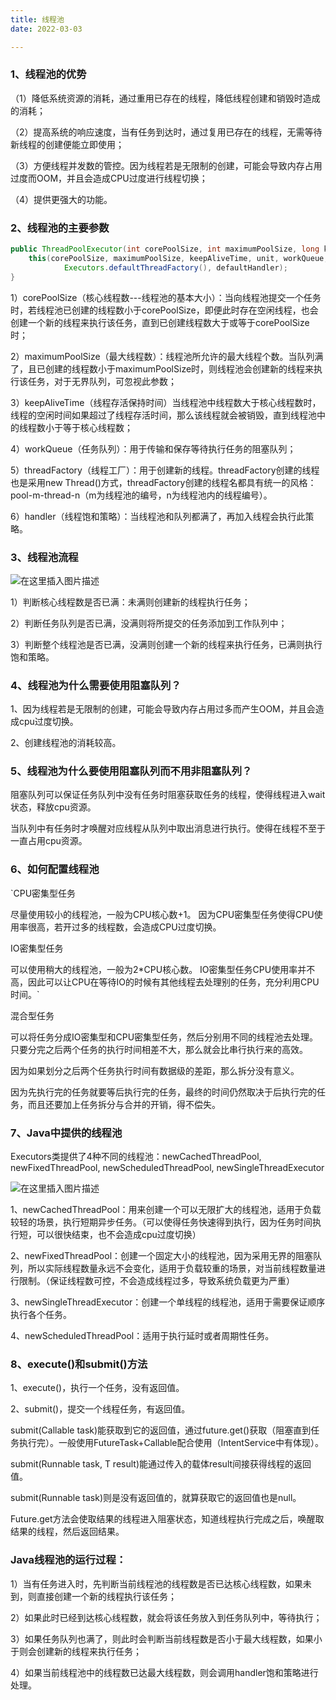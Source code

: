 ```yaml
---
title: 线程池
date: 2022-03-03

---
```


### 1、线程池的优势

（1）降低系统资源的消耗，通过重用已存在的线程，降低线程创建和销毁时造成的消耗；

（2）提高系统的响应速度，当有任务到达时，通过复用已存在的线程，无需等待新线程的创建便能立即使用；

（3）方便线程并发数的管控。因为线程若是无限制的创建，可能会导致内存占用过度而OOM，并且会造成CPU过度进行线程切换；

（4）提供更强大的功能。

### 2、线程池的主要参数

```java
public ThreadPoolExecutor(int corePoolSize, int maximumPoolSize, long keepAliveTime, TimeUnit unit, BlockingQueue<Runnable> workQueue) {
    this(corePoolSize, maximumPoolSize, keepAliveTime, unit, workQueue,
            Executors.defaultThreadFactory(), defaultHandler);
}

```

1）corePoolSize（核心线程数---线程池的基本大小）：当向线程池提交一个任务时，若线程池已创建的线程数小于corePoolSize，即便此时存在空闲线程，也会创建一个新的线程来执行该任务，直到已创建线程数大于或等于corePoolSize时；

2）maximumPoolSize（最大线程数）：线程池所允许的最大线程个数。当队列满了，且已创建的线程数小于maximumPoolSize时，则线程池会创建新的线程来执行该任务，对于无界队列，可忽视此参数；

3）keepAliveTime（线程存活保持时间）当线程池中线程数大于核心线程数时，线程的空闲时间如果超过了线程存活时间，那么该线程就会被销毁，直到线程池中的线程数小于等于核心线程数；

4）workQueue（任务队列）：用于传输和保存等待执行任务的阻塞队列；

5）threadFactory（线程工厂）：用于创建新的线程。threadFactory创建的线程也是采用new Thread()方式，threadFactory创建的线程名都具有统一的风格：pool-m-thread-n（m为线程池的编号，n为线程池内的线程编号）。

6）handler（线程饱和策略）：当线程池和队列都满了，再加入线程会执行此策略。

### 3、线程池流程

![在这里插入图片描述](https://img-blog.csdnimg.cn/ce8be2db61cf451b95f9d0305efa5d0f.png?x-oss-process=image/watermark,type_d3F5LXplbmhlaQ,shadow_50,text_Q1NETiBAbGVlZGNvZGVKb2huMDE=,size_15,color_FFFFFF,t_70,g_se,x_16)

1）判断核心线程数是否已满：未满则创建新的线程执行任务；

2）判断任务队列是否已满，没满则将所提交的任务添加到工作队列中；

3）判断整个线程池是否已满，没满则创建一个新的线程来执行任务，已满则执行饱和策略。

### 4、线程池为什么需要使用阻塞队列？

1、因为线程若是无限制的创建，可能会导致内存占用过多而产生OOM，并且会造成cpu过度切换。

2、创建线程池的消耗较高。

### 5、线程池为什么要使用阻塞队列而不用非阻塞队列？

阻塞队列可以保证任务队列中没有任务时阻塞获取任务的线程，使得线程进入wait状态，释放cpu资源。

当队列中有任务时才唤醒对应线程从队列中取出消息进行执行。使得在线程不至于一直占用cpu资源。

### 6、如何配置线程池

`CPU密集型任务

尽量使用较小的线程池，一般为CPU核心数+1。 因为CPU密集型任务使得CPU使用率很高，若开过多的线程数，会造成CPU过度切换。

IO密集型任务

可以使用稍大的线程池，一般为2*CPU核心数。 IO密集型任务CPU使用率并不高，因此可以让CPU在等待IO的时候有其他线程去处理别的任务，充分利用CPU时间。`

混合型任务

可以将任务分成IO密集型和CPU密集型任务，然后分别用不同的线程池去处理。 只要分完之后两个任务的执行时间相差不大，那么就会比串行执行来的高效。

因为如果划分之后两个任务执行时间有数据级的差距，那么拆分没有意义。

因为先执行完的任务就要等后执行完的任务，最终的时间仍然取决于后执行完的任务，而且还要加上任务拆分与合并的开销，得不偿失。

### 7、Java中提供的线程池

Executors类提供了4种不同的线程池：newCachedThreadPool, newFixedThreadPool, newScheduledThreadPool, newSingleThreadExecutor

![在这里插入图片描述](https://img-blog.csdnimg.cn/a7f92b18b0f045d582cb8111fa207405.png?x-oss-process=image/watermark,type_d3F5LXplbmhlaQ,shadow_50,text_Q1NETiBAbGVlZGNvZGVKb2huMDE=,size_19,color_FFFFFF,t_70,g_se,x_16)

1、newCachedThreadPool：用来创建一个可以无限扩大的线程池，适用于负载较轻的场景，执行短期异步任务。（可以使得任务快速得到执行，因为任务时间执行短，可以很快结束，也不会造成cpu过度切换）

2、newFixedThreadPool：创建一个固定大小的线程池，因为采用无界的阻塞队列，所以实际线程数量永远不会变化，适用于负载较重的场景，对当前线程数量进行限制。（保证线程数可控，不会造成线程过多，导致系统负载更为严重）

3、newSingleThreadExecutor：创建一个单线程的线程池，适用于需要保证顺序执行各个任务。

4、newScheduledThreadPool：适用于执行延时或者周期性任务。

### 8、execute()和submit()方法

1、execute()，执行一个任务，没有返回值。

2、submit()，提交一个线程任务，有返回值。

submit(Callable<T> task)能获取到它的返回值，通过future.get()获取（阻塞直到任务执行完）。一般使用FutureTask+Callable配合使用（IntentService中有体现）。

submit(Runnable task, T result)能通过传入的载体result间接获得线程的返回值。

submit(Runnable task)则是没有返回值的，就算获取它的返回值也是null。

Future.get方法会使取结果的线程进入阻塞状态，知道线程执行完成之后，唤醒取结果的线程，然后返回结果。

### Java线程池的运行过程：

1）当有任务进入时，先判断当前线程池的线程数是否已达核心线程数，如果未到，则直接创建一个新的线程执行该任务；

2）如果此时已经到达核心线程数，就会将该任务放入到任务队列中，等待执行；

3）如果任务队列也满了，则此时会判断当前线程数是否小于最大线程数，如果小于则会创建新的线程来执行任务；

4）如果当前线程池中的线程数已达最大线程数，则会调用handler饱和策略进行处理。

